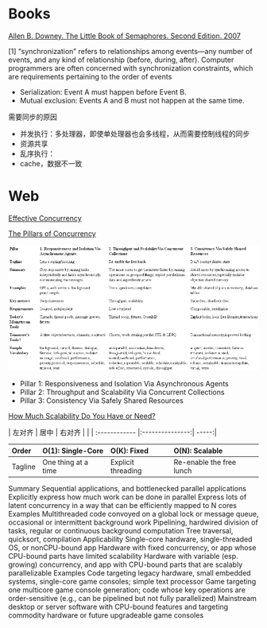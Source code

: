 # Books

[Allen B. Downey. The Little Book of Semaphores. Second Edition. 2007](http://linuxinsight.com/files/downey05semaphores.pdf)
 

[1]
“synchronization” refers to relationships among events—any number of events, and any kind of relationship (before, during,
after). Computer programmers are often concerned with synchronization constraints, which are requirements pertaining to 
the order of events
* Serialization: Event A must happen before Event B.
* Mutual exclusion: Events A and B must not happen at the same time.

需要同步的原因
* 并发执行：多处理器，即使单处理器也会多线程，从而需要控制线程的同步 
* 资源共享
* 乱序执行：
* cache，数据不一致




# Web
[Effective Concurrency](https://herbsutter.com/category/effective-concurrency/)

[The Pillars of Concurrency](http://www.drdobbs.com/parallel/the-pillars-of-concurrency/200001985)

![fundamental concurrency requirements and techniques](https://github.com/QuChunhe/study/blob/master/pics/the-pillars-of-concurrency-table1.gif)

* Pillar 1: Responsiveness and Isolation Via Asynchronous Agents
* Pillar 2: Throughput and Scalability Via Concurrent Collections
* Pillar 3: Consistency Via Safely Shared Resources

[How Much Scalability Do You Have or Need?](http://www.drdobbs.com/parallel/how-much-scalability-do-you-have-or-need/201202924)



| 左对齐 | 居中  | 右对齐 | |
| :------------ |:---------------:| -----:|



|Order  |O(1): Single-Core|O(K): Fixed|O(N): Scalable
| :------------ | :------------ | :------------ | :------------| 
|Tagline |	One thing at a time |	Explicit threading |	Re-enable the free lunch|
Summary 	Sequential applications, and bottlenecked parallel applications 	Explicitly express how much work can be done in parallel 	Express lots of latent concurrency in a way that can be efficiently mapped to N cores
Examples 	Multithreaded code convoyed on a global lock or message queue, occasional or intermittent background work 	Pipelining, hardwired division of tasks, regular or continuous background computation 	Tree traversal, quicksort, compilation
Applicability 	Single-core hardware, single-threaded OS, or nonCPU-bound app 	Hardware with fixed concurrency, or app whose CPU-bound parts have limited scalability 	Hardware with variable (esp. growing) concurrency, and app with CPU-bound parts that are scalably parallelizable
Examples 	Code targeting legacy hardware, small embedded systems, single-core game consoles; simple text processor 	Game targeting one multicore game console generation; code whose key operations are order-sensitive (e.g., can be pipelined but not fully parallelized) 	Mainstream desktop or server software with CPU-bound features and targeting commodity hardware or future upgradeable game consoles
